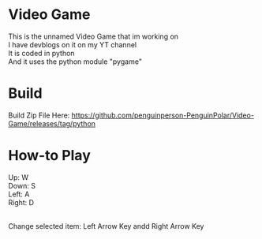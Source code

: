# Video Game
This is the unnamed Video Game that im working on<br/>
I have devblogs on it on my YT channel<br/>
It is coded in python<br/>
And it uses the python module "pygame"
# Build
Build Zip File Here: https://github.com/penguinperson-PenguinPolar/Video-Game/releases/tag/python
# How-to Play
Up: W<br/>
Down: S<br/>
Left: A<br/>
Right: D<br/><br/>

Change selected item: Left Arrow Key andd Right Arrow Key
